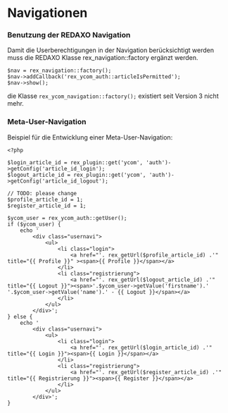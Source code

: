 # Navigationen 


### Benutzung der REDAXO Navigation

Damit die Userberechtigungen in der Navigation berücksichtigt werden muss die REDAXO Klasse rex_navigation::factory ergänzt werden.

```
$nav = rex_navigation::factory();
$nav->addCallback('rex_ycom_auth::articleIsPermitted');
$nav->show();
```

die Klasse `rex_ycom_navigation::factory();` existiert seit Version 3 nicht mehr.

### Meta-User-Navigation

Beispiel für die Entwicklung einer Meta-User-Navigation:

```
<?php

$login_article_id = rex_plugin::get('ycom', 'auth')->getConfig('article_id_login');
$logout_article_id = rex_plugin::get('ycom', 'auth')->getConfig('article_id_logout');

// TODO: please change
$profile_article_id = 1;
$register_article_id = 1;

$ycom_user = rex_ycom_auth::getUser();
if ($ycom_user) {
    echo '
		<div class="usernavi">
			<ul>
				<li class="login">
					<a href="'. rex_getUrl($profile_article_id) .'" title="{{ Profile }}" ><span>{{ Profile }}</span></a>
				</li>
		        <li class="registrierung">
					<a href="'. rex_getUrl($logout_article_id) .'" title="{{ Logout }}"><span>'.$ycom_user->getValue('firstname').' '.$ycom_user->getValue('name').' - {{ Logout }}</span></a>
		        </li>
		    </ul>
		</div>';
} else {
    echo '
		<div class="usernavi">
			<ul>
				<li class="login">
					<a href="'. rex_getUrl($login_article_id) .'" title="{{ Login }}"><span>{{ Login }}</span></a>
				</li>
		        <li class="registrierung">
					<a href="'. rex_getUrl($register_article_id) .'" title="{{ Registrierung }}"><span>{{ Register }}</span></a>
		        </li>
		    </ul>
		</div>';
}
```